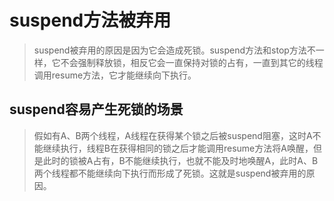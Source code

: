 # suspend方法被弃用

> suspend被弃用的原因是因为它会造成死锁。suspend方法和stop方法不一样，它不会强制释放锁，相反它会一直保持对锁的占有，一直到其它的线程调用resume方法，它才能继续向下执行。

## suspend容易产生死锁的场景

> 假如有A、B两个线程，A线程在获得某个锁之后被suspend阻塞，这时A不能继续执行，线程B在获得相同的锁之后才能调用resume方法将A唤醒，但是此时的锁被A占有，B不能继续执行，也就不能及时地唤醒A，此时A、B两个线程都不能继续向下执行而形成了死锁。这就是suspend被弃用的原因。
